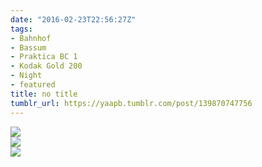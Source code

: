 ```yaml
---
date: "2016-02-23T22:56:27Z"
tags:
- Bahnhof
- Bassum
- Praktica BC 1
- Kodak Gold 200
- Night
- featured
title: no title
tumblr_url: https://yaapb.tumblr.com/post/139870747756
---
```

 ![](/tumblr_files/tumblr_o30sy3p4oc1v9quwwo1_1280.jpg)  
 ![](/tumblr_files/tumblr_o30sy3p4oc1v9quwwo2_1280.jpg)  
 ![](/tumblr_files/tumblr_o30sy3p4oc1v9quwwo3_1280.jpg)  
  
